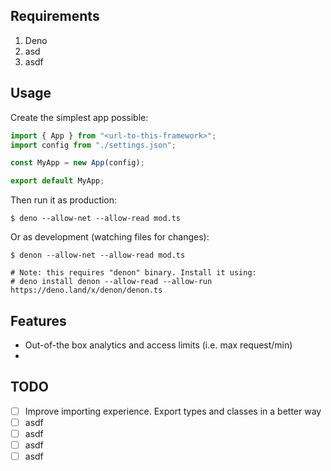 ## Requirements

1. Deno
2. asd
3. asdf

## Usage

Create the simplest app possible:

```typescript
import { App } from "<url-to-this-framework>";
import config from "./settings.json";

const MyApp = new App(config);

export default MyApp;
```

Then run it as production:

```
$ deno --allow-net --allow-read mod.ts
```

Or as development (watching files for changes):

```
$ denon --allow-net --allow-read mod.ts

# Note: this requires "denon" binary. Install it using:
# deno install denon --allow-read --allow-run https://deno.land/x/denon/denon.ts
```

## Features

- Out-of-the box analytics and access limits (i.e. max request/min)
- 

## TODO

- [ ] Improve importing experience. Export types and classes in a better way
- [ ] asdf
- [ ] asdf
- [ ] asdf
- [ ] asdf